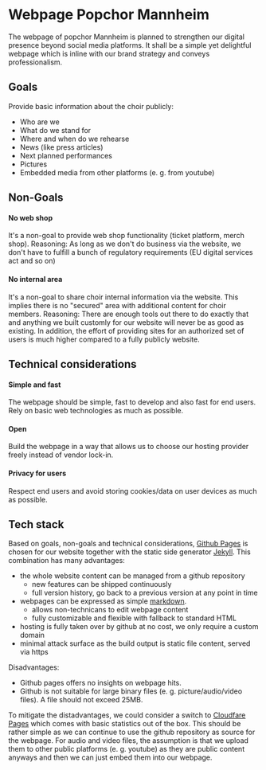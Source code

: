 # Webpage Popchor Mannheim

The webpage of popchor Mannheim is planned to strengthen our digital presence beyond social media platforms. It shall be a simple yet delightful webpage which is inline with our brand strategy and conveys professionalism.

## Goals
Provide basic information about the choir publicly:
- Who are we
- What do we stand for
- Where and when do we rehearse
- News (like press articles)
- Next planned performances
- Pictures
- Embedded media from other platforms (e. g. from youtube)

## Non-Goals

#### No web shop
It's a non-goal to provide web shop functionality (ticket platform, merch shop). Reasoning: As long as we don't do business via the website, we don't have to fulfill a bunch of regulatory requirements (EU digital services act and so on)

#### No internal area
It's a non-goal to share choir internal information via the website. This implies there is no "secured" area with additional content for choir members. Reasoning: There are enough tools out there to do exactly that and anything we built customly for our website will never be as good as existing. In addition, the effort of providing sites for an authorized set of users is much higher compared to a fully publicly website.

## Technical considerations

#### Simple and fast
The webpage should be simple, fast to develop and also fast for end users. Rely on basic web technologies as much as possible.

#### Open
Build the webpage in a way that allows us to choose our hosting provider freely instead of vendor lock-in.

#### Privacy for users
Respect end users and avoid storing cookies/data on user devices as much as possible.

## Tech stack
Based on goals, non-goals and technical considerations, [Github Pages](https://docs.github.com/en/pages) is chosen for our website together with the static side generator [Jekyll](https://jekyllrb.com/docs/). This combination has many advantages:
- the whole website content can be managed from a github repository
  - new features can be shipped continuously
  - full version history, go back to a previous version at any point in time
- webpages can be expressed as simple [markdown](https://www.markdownguide.org/getting-started/).
  - allows non-technicans to edit webpage content
  - fully customizable and flexible with fallback to standard HTML
- hosting is fully taken over by github at no cost, we only require a custom domain
- minimal attack surface as the build output is static file content, served via https

Disadvantages:
- Github pages offers no insights on webpage hits.
- Github is not suitable for large binary files (e. g. picture/audio/video files). A file should not exceed 25MB.

To mitigate the distadvantages, we could consider a switch to [Cloudfare Pages](https://pages.cloudflare.com/) which comes with basic statistics out of the box. This should be rather simple as we can continue to use the github repository as source for the webpage. For audio and video files, the assumption is that we upload them to other public platforms (e. g. youtube) as they are public content anyways and then we can just embed them into our webpage.

